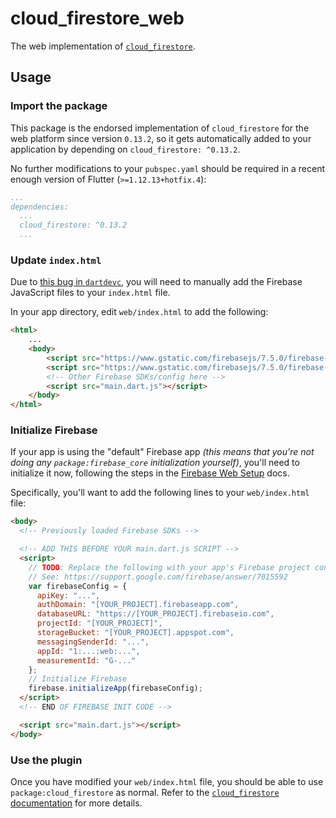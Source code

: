 # cloud_firestore_web

The web implementation of [`cloud_firestore`][1].

## Usage

### Import the package

This package is the endorsed implementation of `cloud_firestore` for the web platform since version `0.13.2`, so it gets automatically added to your application by depending on `cloud_firestore: ^0.13.2`.

No further modifications to your `pubspec.yaml` should be required in a recent enough version of Flutter (`>=1.12.13+hotfix.4`):

```yaml
...
dependencies:
  ...
  cloud_firestore: ^0.13.2
  ...
```

### Update `index.html`

Due to [this bug in `dartdevc`][2], you will need to manually add the Firebase
JavaScript files to your `index.html` file.

In your app directory, edit `web/index.html` to add the following:

```html
<html>
    ...
    <body>
        <script src="https://www.gstatic.com/firebasejs/7.5.0/firebase-app.js"></script>
        <script src="https://www.gstatic.com/firebasejs/7.5.0/firebase-firestore.js"></script>
        <!-- Other Firebase SDKs/config here -->
        <script src="main.dart.js"></script>
    </body>
</html>
```

### Initialize Firebase

If your app is using the "default" Firebase app _(this means that you're not doing any `package:firebase_core` initialization yourself)_,
you'll need to initialize it now, following the steps in the [Firebase Web Setup][3] docs.

Specifically, you'll want to add the following lines to your `web/index.html` file:

```html
<body>
  <!-- Previously loaded Firebase SDKs -->

  <!-- ADD THIS BEFORE YOUR main.dart.js SCRIPT -->
  <script>
    // TODO: Replace the following with your app's Firebase project configuration.
    // See: https://support.google.com/firebase/answer/7015592
    var firebaseConfig = {
      apiKey: "...",
      authDomain: "[YOUR_PROJECT].firebaseapp.com",
      databaseURL: "https://[YOUR_PROJECT].firebaseio.com",
      projectId: "[YOUR_PROJECT]",
      storageBucket: "[YOUR_PROJECT].appspot.com",
      messagingSenderId: "...",
      appId: "1:...:web:...",
      measurementId: "G-..."
    };
    // Initialize Firebase
    firebase.initializeApp(firebaseConfig);
  </script>
  <!-- END OF FIREBASE INIT CODE -->

  <script src="main.dart.js"></script>
</body>
```

### Use the plugin

Once you have modified your `web/index.html` file, you should be able to use `package:cloud_firestore` as normal. Refer to the [`cloud_firestore` documentation][1] for more details.

[1]: https://pub.dev/packages/cloud_firestore
[2]: https://github.com/dart-lang/sdk/issues/33979
[3]: https://firebase.google.com/docs/web/setup#add-sdks-initialize
